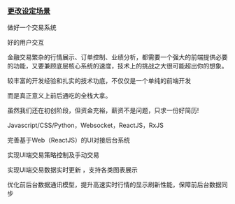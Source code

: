 ### [更改设定场景](https://zhuanlan.zhihu.com/p/30238398?utm_source=wechat_session&utm_medium=social)

做好一个交易系统

好的用户交互

金融交易繁杂的行情展示、订单控制、业绩分析，都需要一个强大的前端提供必要的功能，又要兼顾底层核心系统的速度，技术上的挑战之大很可能超出你的想象。

较丰富的开发经验和扎实的技术功底，不仅仅是一个单纯的前端开发

而是真正意义上前后通吃的全栈大拿。

虽然我们还在初创阶段，但资金充裕，薪资不是问题，只求一份好简历!

Javascript/CSS/Python，Websocket，ReactJS，RxJS

完善基于Web（ReactJS）的UI对接后台系统

实现UI端交易策略控制及手动交易

实现UI端交易数据实时更新 ，支持各类图表展示

优化前后台数据通讯模型，提升高速实时行情的显示刷新性能，保障前后台数据同步
